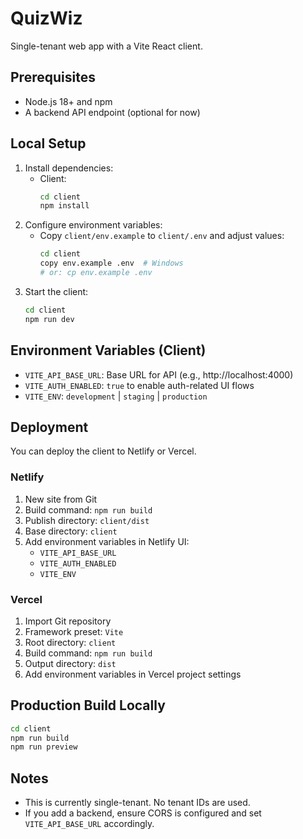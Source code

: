 # QuizWiz

Single-tenant web app with a Vite React client.

## Prerequisites
- Node.js 18+ and npm
- A backend API endpoint (optional for now)

## Local Setup
1. Install dependencies:
   - Client:
     ```bash
     cd client
     npm install
     ```
2. Configure environment variables:
   - Copy `client/env.example` to `client/.env` and adjust values:
     ```bash
     cd client
     copy env.example .env  # Windows
     # or: cp env.example .env
     ```
3. Start the client:
   ```bash
   cd client
   npm run dev
   ```

## Environment Variables (Client)
- `VITE_API_BASE_URL`: Base URL for API (e.g., http://localhost:4000)
- `VITE_AUTH_ENABLED`: `true` to enable auth-related UI flows
- `VITE_ENV`: `development` | `staging` | `production`

## Deployment
You can deploy the client to Netlify or Vercel.

### Netlify
1. New site from Git
2. Build command: `npm run build`
3. Publish directory: `client/dist`
4. Base directory: `client`
5. Add environment variables in Netlify UI:
   - `VITE_API_BASE_URL`
   - `VITE_AUTH_ENABLED`
   - `VITE_ENV`

### Vercel
1. Import Git repository
2. Framework preset: `Vite`
3. Root directory: `client`
4. Build command: `npm run build`
5. Output directory: `dist`
6. Add environment variables in Vercel project settings

## Production Build Locally
```bash
cd client
npm run build
npm run preview
```

## Notes
- This is currently single-tenant. No tenant IDs are used.
- If you add a backend, ensure CORS is configured and set `VITE_API_BASE_URL` accordingly.
